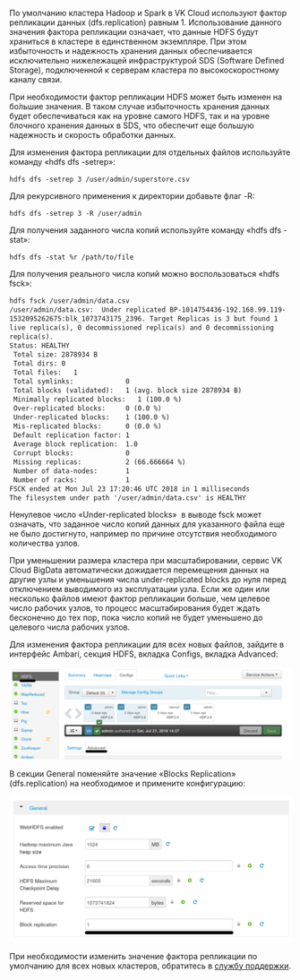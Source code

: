 По умолчанию кластера Hadoop и Spark в VK Cloud используют фактор репликации данных (dfs.replication) равным 1. Использование данного значения фактора репликации означает, что данные HDFS будут храниться в кластере в единственном экземпляре. При этом избыточность и надежность хранения данных обеспечивается исключительно нижележащей инфраструктурой SDS (Software Defined Storage), подключенной к серверам кластера по высокоскоростному каналу связи.

При необходимости фактор репликации HDFS может быть изменен на бо́льшие значения. В таком случае избыточность хранения данных будет обеспечиваться как на уровне самого HDFS, так и на уровне блочного хранения данных в SDS, что обеспечит еще большую надежность и скорость обработки данных.

Для изменения фактора репликации для отдельных файлов используйте команду «hdfs dfs -setrep»:

```
hdfs dfs -setrep 3 /user/admin/superstore.csv
```

Для рекурсивного применения к директории добавьте флаг -R:

```
hdfs dfs -setrep 3 -R /user/admin
```

Для получения заданного числа копий используйте команду «hdfs dfs -stat»:

```
hdfs dfs -stat %r /path/to/file
```

Для получения реального числа копий можно воспользоваться «hdfs fsck»:

```
hdfs fsck /user/admin/data.csv
/user/admin/data.csv:  Under replicated BP-1014754436-192.168.99.119-1532095262675:blk_1073743175_2396. Target Replicas is 3 but found 1 live replica(s), 0 decommissioned replica(s) and 0 decommissioning replica(s).
Status: HEALTHY
 Total size: 2878934 B
 Total dirs: 0
 Total files:   1
 Total symlinks:             0
 Total blocks (validated):   1 (avg. block size 2878934 B)
 Minimally replicated blocks:   1 (100.0 %)
 Over-replicated blocks:     0 (0.0 %)
 Under-replicated blocks:    1 (100.0 %)
 Mis-replicated blocks:      0 (0.0 %)
 Default replication factor: 1
 Average block replication:  1.0
 Corrupt blocks:             0
 Missing replicas:           2 (66.666664 %)
 Number of data-nodes:       1
 Number of racks:            1
FSCK ended at Mon Jul 23 17:20:46 UTC 2018 in 1 milliseconds
The filesystem under path '/user/admin/data.csv' is HEALTHY 
```

Ненулевое число «Under-replicated blocks»  в выводе fsck может означать, что заданное число копий данных для указанного файла еще не было достигнуто, например по причине отсутствия необходимого количества узлов.

При уменьшении размера кластера при масштабировании, сервис VK Cloud BigData автоматически дожидается перемещения данных на другие узлы и уменьшения числа under-replicated blocks до нуля перед отключением выводимого из эксплуатации узла. Если же один или несколько файлов имеют фактор репликации больше, чем целевое число рабочих узлов, то процесс масштабирования будет ждать бесконечно до тех пор, пока число копий не будет уменьшено до целевого числа рабочих узлов.

Для изменения фактора репликации для всех новых файлов, зайдите в интерфейс Ambari, секция HDFS, вкладка Configs, вкладка Advanced:

![](./assets/1533046115824-2ce07976e68515d9bfdbe5924ef79276.png)

В секции General поменяйте значение «Blocks Replication» (dfs.replication) на необходимое и примените конфигурацию:

![](./assets/helpjuice_production-2fuploads-2fupload-2fimage-2f4120-2fdirect-2f1533046135432-b26e6beccf2edf95b143bde26456885d.png)

При необходимости изменить значение фактора репликации по умолчанию для всех новых кластеров, обратитесь в [службу поддержки](https://help.mail.ru/infra/support).

